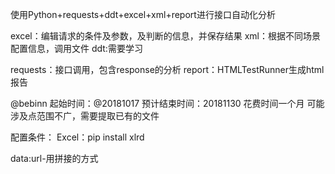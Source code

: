使用Python+requests+ddt+excel+xml+report进行接口自动化分析

excel：编辑请求的条件及参数，及判断的信息，并保存结果
xml：根据不同场景配置信息，调用文件
ddt:需要学习

requests：接口调用，包含response的分析
report：HTMLTestRunner生成html报告


@bebinn
起始时间：@20181017
预计结束时间：20181130
花费时间一个月
可能涉及点范围不广，需要提取已有的文件


配置条件：
Excel：pip install xlrd



data:url-用拼接的方式
